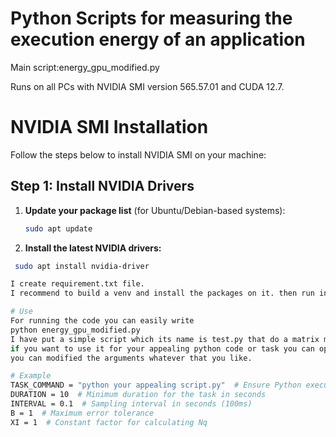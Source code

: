 # Python Scripts for measuring the execution energy of an application

Main script:energy_gpu_modified.py

Runs on all PCs with NVIDIA SMI version 565.57.01 and CUDA 12.7. 
# NVIDIA SMI Installation

Follow the steps below to install NVIDIA SMI on your machine:

## Step 1: Install NVIDIA Drivers

1. **Update your package list** (for Ubuntu/Debian-based systems):
   ```bash
   sudo apt update
2. **Install the latest NVIDIA drivers:**
  ```bash
   sudo apt install nvidia-driver

I create requirement.txt file.
I recommend to build a venv and install the packages on it. then run in the machine.

# Use
For running the code you can easily write 
python energy_gpu_modified.py
I have put a simple script which its name is test.py that do a matrix multiplication in this program.
if you want to use it for your appealing python code or task you can open energy_gpu_modified then at the end of code under main
you can modified the arguments whatever that you like.

# Example
TASK_COMMAND = "python your appealing script.py"  # Ensure Python executes the script
DURATION = 10  # Minimum duration for the task in seconds
INTERVAL = 0.1  # Sampling interval in seconds (100ms)
B = 1  # Maximum error tolerance
XI = 1  # Constant factor for calculating Nq
